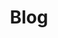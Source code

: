 ---
title: "Blog"
layout: "list"
description: "Reflections, discoveries, and rants on AI, tech, ethics, and creativity."
emoji: "📝"
boxColor: "bg-[#e7fff5]" # mint parfait
---